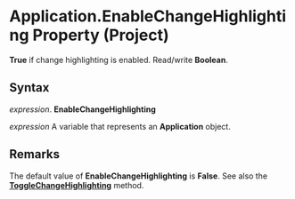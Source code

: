 
# Application.EnableChangeHighlighting Property (Project)

 **True** if change highlighting is enabled. Read/write **Boolean**.


## Syntax

 _expression_. **EnableChangeHighlighting**

 _expression_ A variable that represents an **Application** object.


## Remarks

The default value of  **EnableChangeHighlighting** is **False**. See also the **[ToggleChangeHighlighting](1b18eb3a-b614-a135-6a82-328cf33c5db8.md)** method.

